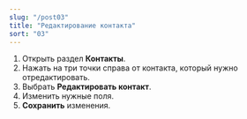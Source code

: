 ```yaml
---
slug: "/post03"
title: "Редактирование контакта"
sort: "03"
---
```


1. Открыть раздел **Контакты**.
2. Нажать на три точки справа от контакта, который нужно отредактировать.
3. Выбрать **Редактировать контакт**.
4. Изменить нужные поля.
5. **Сохранить** изменения.